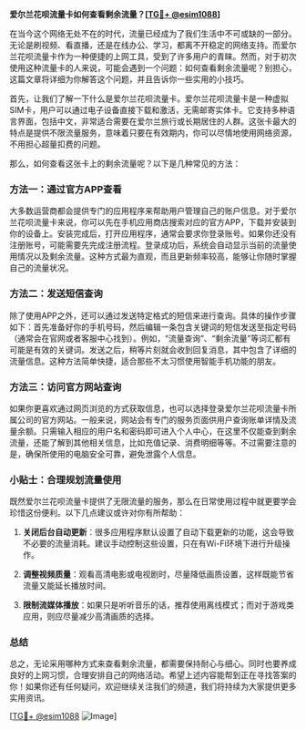 **爱尔兰花呗流量卡如何查看剩余流量？[[TG💪+ @esim1088](https://t.me/s/esim1088)]**

在当今这个网络无处不在的时代，流量已经成为了我们生活中不可或缺的一部分。无论是刷视频、看直播，还是在线办公、学习，都离不开稳定的网络支持。而爱尔兰花呗流量卡作为一种便捷的上网工具，受到了许多用户的青睐。然而，对于初次使用这种流量卡的人来说，可能会遇到一个问题：如何查看剩余流量呢？别担心，这篇文章将详细为你解答这个问题，并且告诉你一些实用的小技巧。

首先，让我们了解一下什么是爱尔兰花呗流量卡。爱尔兰花呗流量卡是一种虚拟SIM卡，用户可以通过电子设备直接下载和激活，无需邮寄实体卡。它支持多种语言界面，包括中文，非常适合需要在爱尔兰旅行或长期居住的人群。这张卡最大的特点是提供不限流量服务，意味着只要在有效期内，你可以尽情地使用网络资源，不用担心超量扣费的问题。

那么，如何查看这张卡上的剩余流量呢？以下是几种常见的方法：

### 方法一：通过官方APP查看

大多数运营商都会提供专门的应用程序来帮助用户管理自己的账户信息。对于爱尔兰花呗流量卡来说，你可以先在手机应用商店搜索对应的官方APP，下载并安装到你的设备上。安装完成后，打开应用程序，通常会要求你登录账号。如果你还没有注册账号，可能需要先完成注册流程。登录成功后，系统会自动显示当前的流量使用情况以及剩余流量。这种方式最为直观，而且更新频率较高，能够让你随时掌握自己的流量状况。

### 方法二：发送短信查询

除了使用APP之外，还可以通过发送特定格式的短信来进行查询。具体的操作步骤如下：首先准备好你的手机号码，然后编辑一条包含关键词的短信发送至指定号码（通常会在官网或者客服中心找到）。例如，“流量查询”、“剩余流量”等词汇都有可能是有效的关键词。发送之后，稍等片刻就会收到回复消息，其中包含了详细的流量信息。这种方法简单快捷，适合那些不太习惯使用智能手机功能的朋友。

### 方法三：访问官方网站查询

如果你更喜欢通过网页浏览的方式获取信息，也可以选择登录爱尔兰花呗流量卡所属公司的官方网站。一般来说，网站会有专门的服务页面供用户查询账单详情及流量余额。只需输入相应的用户名和密码即可进入个人中心，在这里不仅能查到剩余流量，还能了解到其他相关信息，比如充值记录、消费明细等等。不过需要注意的是，确保所使用的电脑安全可靠，避免泄露个人信息。

### 小贴士：合理规划流量使用

既然爱尔兰花呗流量卡提供了无限流量的服务，那么在日常使用过程中就更要学会珍惜这份便利。以下几点建议或许对你有所帮助：

1. **关闭后台自动更新**：很多应用程序默认设置了自动下载更新的功能，这会导致不必要的流量消耗。建议手动控制这些设置，只在有Wi-Fi环境下进行升级操作。
   
2. **调整视频质量**：观看高清电影或电视剧时，尽量降低画质设置，这样既能节省流量又能延长播放时间。
   
3. **限制流媒体播放**：如果只是听听音乐的话，推荐使用离线模式；而对于游戏类应用，则应尽量减少高清画质的选择。

### 总结

总之，无论采用哪种方式来查看剩余流量，都需要保持耐心与细心。同时也要养成良好的上网习惯，合理安排自己的网络活动。希望上述内容能帮到正在寻找答案的你！如果你还有任何疑问，欢迎继续关注我们的频道，我们将持续为大家提供更多实用资讯。

[[TG💪+ @esim1088](https://t.me/s/esim1088) ![Image](https://i.postimg.cc/4NQfJmqS/Snipaste-2025-05-13-00-14-12.png)]